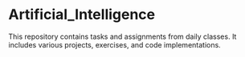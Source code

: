 # Artificial_Intelligence
This repository contains tasks and assignments from daily classes. It includes various projects, exercises, and code implementations.
